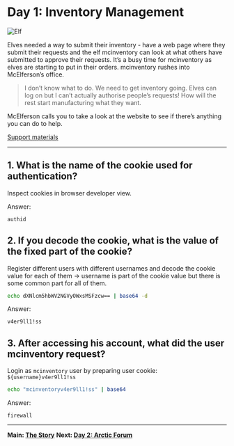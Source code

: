 # Day 1: Inventory Management

![Elf](https://i.imgur.com/aRLtv7m.gif)

Elves needed a way to submit their inventory - have a web page where they submit their requests and the elf mcinventory can look at what others have submitted to approve their requests. It’s a busy time for mcinventory as elves are starting to put in their orders. mcinventory rushes into McElferson’s office.


>I don’t know what to do. We need to get inventory going. Elves can log on but I can’t actually authorise people’s requests! How will the rest start manufacturing what they want.  

McElferson calls you to take a look at the website to see if there’s anything you can do to help. 

[Support materials](https://docs.google.com/document/d/1PHs7uRS1whLY9tgxH1lj-bnEVWtXPXpo45zWUlbknpU/edit)

---

## 1. What is the name of the cookie used for authentication?

Inspect cookies in browser developer view.

Answer:
```
authid
```

## 2. If you decode the cookie, what is the value of the fixed part of the cookie?

Register different users with different usernames and decode the cookie value for each of them -> username is part of the cookie value but there is some common part for all of them.

```bash
echo dXNlcm5hbWV2NGVyOWxsMSFzcw== | base64 -d
```

Answer:
```
v4er9ll1!ss
```

## 3. After accessing his account, what did the user mcinventory request?

Login as `mcinventory` user by preparing user cookie:
`${username}v4er9ll1!ss`

```bash
echo "mcinventoryv4er9ll1!ss" | base64
```

Answer:
```
firewall
```

------

**Main: [The Story](../)**
**Next: [Day 2: Arctic Forum](../02/)**